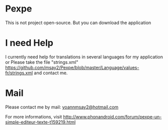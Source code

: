 # Pexpe
This is not project open-source. But you can download the application

# I need Help 
I currently need help for translations in several languages ​​for my application or Please take the file "strings.xml" https://github.com/msay2/Pexpe/blob/master/Language/values-fr/strings.xml 
and contact me.

# Mail
Please contact me by mail: yoannmsay2@hotmail.com

For more informations, visit http://www.phonandroid.com/forum/pexpe-un-simple-editeur-texte-t159219.html
